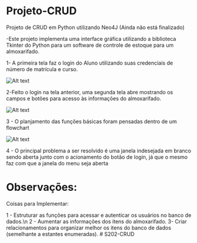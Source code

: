# Projeto-CRUD
Projeto de CRUD em Python utilizando Neo4J (Ainda não está finalizado)

-Este projeto implementa uma interface gráfica utilizando a biblioteca Tkinter do Python para um software de controle de estoque para um almoxarifado.

1- A primeira tela faz o login do Aluno utilizando suas credenciais de número de matrícula e curso.

![Alt text](Screenshots/login.png?raw=true "Tela Login")

2-Feito o login na tela anterior, uma segunda tela abre mostrando os campos e botões para acesso às informações do almoxarifado.


![Alt text](Screenshots/menu.png?raw=true "Tela Menu")

3 - O planjamento das funções básicas foram pensadas dentro de um flowchart

![Alt text](Screenshots/flowchart.png?raw=true "Flowchart")

4 - O principal problema a ser resolvido é uma janela indesejada em branco sendo aberta junto com o acionamento do botão de login, já que o mesmo faz com que 
a janela do menu seja aberta

# Observações:

Coisas para Implementar:

1 - Estruturar as funções para acessar e autenticar os usuários no banco de dados.\n
2 - Aumentar as informações dos itens do almoxarifado.
3- Criar relacionamentos para organizar melhor os itens do banco de dados (semelhante a estantes enumeradas).
#   S 2 0 2 - C R U D  
 